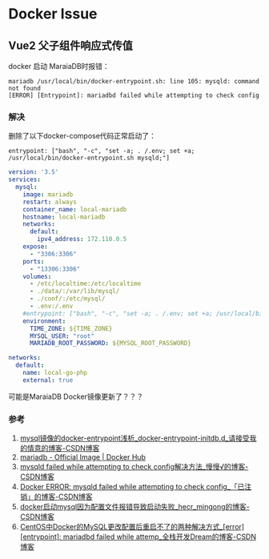 # Docker Issue

## Vue2 父子组件响应式传值

docker 启动 MaraiaDB时报错：

```
mariadb /usr/local/bin/docker-entrypoint.sh: line 105: mysqld: command not found
[ERROR] [Entrypoint]: mariadbd failed while attempting to check config
```

### 解决

删除了以下docker-compose代码正常启动了：

`entrypoint: ["bash", "-c", "set -a; . /.env; set +a; /usr/local/bin/docker-entrypoint.sh mysqld;"]`

```yaml
version: '3.5'
services:
  mysql:
    image: mariadb
    restart: always
    container_name: local-mariadb
    hostname: local-mariadb
    networks:
      default:
        ipv4_address: 172.110.0.5
    expose:
      - "3306:3306"
    ports:
      - "13306:3306"
    volumes:
      - /etc/localtime:/etc/localtime
      - ./data/:/var/lib/mysql/
      - ./conf/:/etc/mysql/
      - .env:/.env
    #entrypoint: ["bash", "-c", "set -a; . /.env; set +a; /usr/local/bin/docker-entrypoint.sh mysqld;"]
    environment:
      TIME_ZONE: ${TIME_ZONE}
      MYSQL_USER: "root"
      MARIADB_ROOT_PASSWORD: ${MYSQL_ROOT_PASSWORD}

networks:
  default:
    name: local-go-php
    external: true
```

可能是MaraiaDB Docker镜像更新了？？？

### 参考

1. [mysql镜像的docker-entrypoint浅析_docker-entrypoint-initdb.d_请接受我的情意的博客-CSDN博客](https://blog.csdn.net/mearsedy/article/details/103041286)
2. [mariadb - Official Image | Docker Hub](https://hub.docker.com/_/mariadb)
3. [mysqld failed while attempting to check config解决方法_慢慢√的博客-CSDN博客](https://blog.csdn.net/xywxhzsjhh/article/details/116604238)
4. [Docker ERROR: mysqld failed while attempting to check config_「已注销」的博客-CSDN博客](https://blog.csdn.net/zouguo1211/article/details/84960898)
5. [docker启动mysql因为配置文件报错导致启动失败_hecr_mingong的博客-CSDN博客](https://blog.csdn.net/hecr_mingong/article/details/107622184)
6. [CentOS中Docker的MySQL更改配置后重启不了的两种解决方式_[error] [entrypoint]: mariadbd failed while attemp_全栈开发Dream的博客-CSDN博客](https://blog.csdn.net/DevelopmentStack/article/details/116858555)

